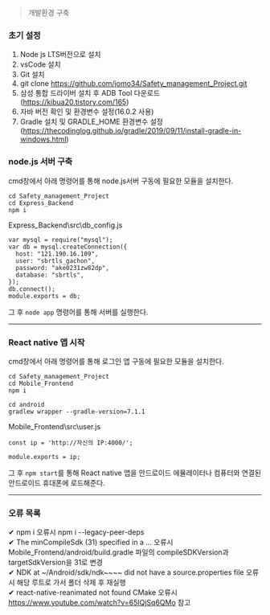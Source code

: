> 개발환경 구축
### 초기 설정
1. Node js LTS버전으로 설치
2. vsCode 설치
3. Git 설치
4. git clone https://github.com/jomo34/Safety_management_Project.git
5. 삼성 통합 드라이버 설치 후 ADB Tool 다운로드(https://kibua20.tistory.com/165)
6. 자바 버전 확인 및 환경변수 설정(16.0.2 사용)
7. Gradle 설치 및 GRADLE_HOME 환경변수 설정(https://thecodinglog.github.io/gradle/2019/09/11/install-gradle-in-windows.html)

### node.js 서버 구축
cmd창에서 아래 명령어를 통해 node.js서버 구동에 필요한 모듈을 설치한다.
```
cd Safety_management_Project
cd Express_Backend
npm i
```
Express_Backend\src\db_config.js 
```
var mysql = require("mysql");
var db = mysql.createConnection({
  host: "121.190.16.109",
  user: "sbrtls_gachon",
  password: "ake0231zw82dp",
  database: "sbrtls",
});
db.connect();
module.exports = db;
```
그 후 `node app` 명령어를 통해 서버를 실행한다.

***

### React native 앱 시작
cmd창에서 아래 명령어를 통해 로그인 앱 구동에 필요한 모듈을 설치한다.
```
cd Safety_management_Project
cd Mobile_Frontend
npm i
```

```
cd android
gradlew wrapper --gradle-version=7.1.1
```
Mobile_Frontend\src\user.js
```
const ip = 'http://자신의 IP:4000/';

module.exports = ip;
```
그 후 `npm start`를 통해 React native 앱을 안드로이드 에뮬레이터나 컴퓨터와 연결된 안드로이드 휴대폰에 로드해준다.

***
### 오류 목록
✔ npm i 오류시 npm i --legacy-peer-deps <br>
✔ The minCompileSdk (31) specified in a ... 오류시 Mobile_Frontend/android/build.gradle 파일의 compileSDKVersion과 targetSdkVersion을 31로 변경<br>
✔ NDK at ~/Android/sdk/ndk~~~~ did not have a source.properties file 오류시 해당 루트로 가서 폴더 삭제 후 재실행<br>
✔ react-native-reanimated not found CMake 오류시 https://www.youtube.com/watch?v=65IQjSq6QMo 참고<br>
